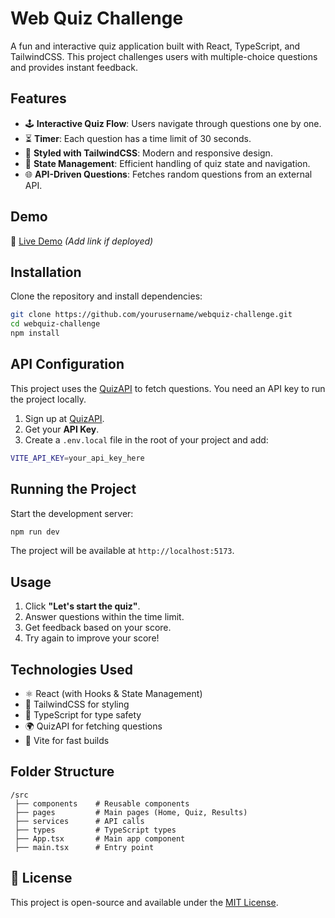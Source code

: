 # Web Quiz Challenge

A fun and interactive quiz application built with React, TypeScript, and TailwindCSS. This project challenges users with multiple-choice questions and provides instant feedback.

## Features

- 🕹️ **Interactive Quiz Flow**: Users navigate through questions one by one.
- ⏳ **Timer**: Each question has a time limit of 30 seconds.
- 🎨 **Styled with TailwindCSS**: Modern and responsive design.
- 🔄 **State Management**: Efficient handling of quiz state and navigation.
- 🌐 **API-Driven Questions**: Fetches random questions from an external API.

## Demo

🚀 [Live Demo](#) *(Add link if deployed)*

## Installation

Clone the repository and install dependencies:

```sh
git clone https://github.com/yourusername/webquiz-challenge.git
cd webquiz-challenge
npm install
```

## API Configuration

This project uses the [QuizAPI](https://quizapi.io/) to fetch questions. You need an API key to run the project locally.

1. Sign up at [QuizAPI](https://quizapi.io/).
2. Get your **API Key**.
3. Create a `.env.local` file in the root of your project and add:

```sh
VITE_API_KEY=your_api_key_here
```

## Running the Project

Start the development server:

```sh
npm run dev
```

The project will be available at `http://localhost:5173`.

## Usage

1. Click **"Let's start the quiz"**.
2. Answer questions within the time limit.
3. Get feedback based on your score.
4. Try again to improve your score!

## Technologies Used

- ⚛️ React (with Hooks & State Management)
- 💨 TailwindCSS for styling
- 📜 TypeScript for type safety
- 🌍 QuizAPI for fetching questions
- 🚀 Vite for fast builds

## Folder Structure

```plaintext
/src
 ├── components    # Reusable components
 ├── pages         # Main pages (Home, Quiz, Results)
 ├── services      # API calls
 ├── types         # TypeScript types
 ├── App.tsx       # Main app component
 ├── main.tsx      # Entry point
```

## 📄 License
This project is open-source and available under the [MIT License](LICENSE).


